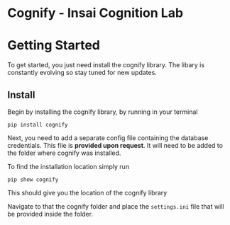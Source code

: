 # Cognify - Insai Cognition Lab

# Getting Started

To get started, you just need install the cognify library. The libary is constantly evolving so stay tuned for new updates.

## Install

Begin by installing the cognify library, by running in your terminal

`pip install cognify`

Next, you need to add a separate config file containing the database credentials. This file is **provided upon request**. It will need to be added to the folder where cognify was installed.

To find the installation location simply run

`pip show cognify`

This should give you the location of the cognify library

Navigate to that the cognify folder and place the `settings.ini` file that will be provided inside the folder.